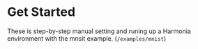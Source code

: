# Get Started

These is step-by-step manual setting and runing up a Harmonia environment with the mnsit example. (`/examples/mnist`)
